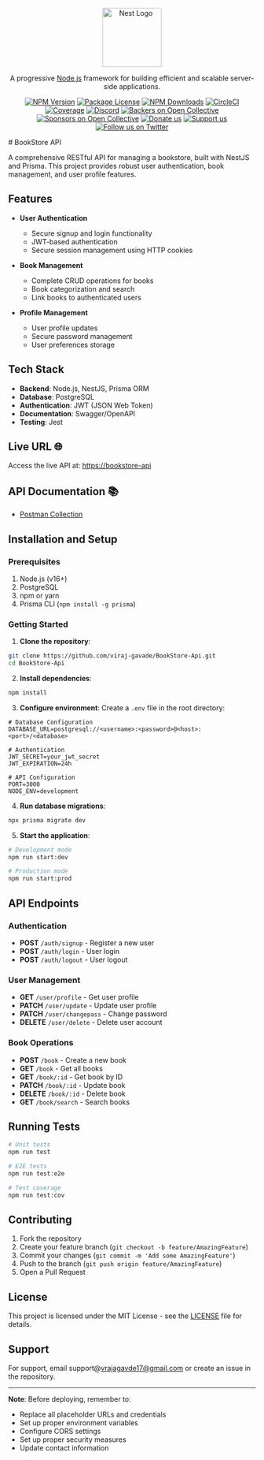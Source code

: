 <p align="center">
  <a href="http://nestjs.com/" target="blank"><img src="https://nestjs.com/img/logo-small.svg" width="120" alt="Nest Logo" /></a>
</p>

[circleci-image]: https://img.shields.io/circleci/build/github/nestjs/nest/master?token=abc123def456
[circleci-url]: https://circleci.com/gh/nestjs/nest

  <p align="center">A progressive <a href="http://nodejs.org" target="_blank">Node.js</a> framework for building efficient and scalable server-side applications.</p>
    <p align="center">
<a href="https://www.npmjs.com/~nestjscore" target="_blank"><img src="https://img.shields.io/npm/v/@nestjs/core.svg" alt="NPM Version" /></a>
<a href="https://www.npmjs.com/~nestjscore" target="_blank"><img src="https://img.shields.io/npm/l/@nestjs/core.svg" alt="Package License" /></a>
<a href="https://www.npmjs.com/~nestjscore" target="_blank"><img src="https://img.shields.io/npm/dm/@nestjs/common.svg" alt="NPM Downloads" /></a>
<a href="https://circleci.com/gh/nestjs/nest" target="_blank"><img src="https://img.shields.io/circleci/build/github/nestjs/nest/master" alt="CircleCI" /></a>
<a href="https://coveralls.io/github/nestjs/nest?branch=master" target="_blank"><img src="https://coveralls.io/repos/github/nestjs/nest/badge.svg?branch=master#9" alt="Coverage" /></a>
<a href="https://discord.gg/G7Qnnhy" target="_blank"><img src="https://img.shields.io/badge/discord-online-brightgreen.svg" alt="Discord"/></a>
<a href="https://opencollective.com/nest#backer" target="_blank"><img src="https://opencollective.com/nest/backers/badge.svg" alt="Backers on Open Collective" /></a>
<a href="https://opencollective.com/nest#sponsor" target="_blank"><img src="https://opencollective.com/nest/sponsors/badge.svg" alt="Sponsors on Open Collective" /></a>
  <a href="https://paypal.me/kamilmysliwiec" target="_blank"><img src="https://img.shields.io/badge/Donate-PayPal-ff3f59.svg" alt="Donate us"/></a>
    <a href="https://opencollective.com/nest#sponsor"  target="_blank"><img src="https://img.shields.io/badge/Support%20us-Open%20Collective-41B883.svg" alt="Support us"></a>
  <a href="https://twitter.com/nestframework" target="_blank"><img src="https://img.shields.io/twitter/follow/nestframework.svg?style=social&label=Follow" alt="Follow us on Twitter"></a>
</p>
  <!--[![Backers on Open Collective](https://opencollective.com/nest/backers/badge.svg)](https://opencollective.com/nest#backer)
  [![Sponsors on Open Collective](https://opencollective.com/nest/sponsors/badge.svg)](https://opencollective.com/nest#sponsor)-->
# BookStore API

A comprehensive RESTful API for managing a bookstore, built with NestJS and Prisma. This project provides robust user authentication, book management, and user profile features.

## Features

- **User Authentication**
  - Secure signup and login functionality
  - JWT-based authentication
  - Secure session management using HTTP cookies
  
- **Book Management**
  - Complete CRUD operations for books
  - Book categorization and search
  - Link books to authenticated users
  
- **Profile Management**
  - User profile updates
  - Secure password management
  - User preferences storage

## Tech Stack

- **Backend**: Node.js, NestJS, Prisma ORM
- **Database**: PostgreSQL
- **Authentication**: JWT (JSON Web Token)
- **Documentation**: Swagger/OpenAPI
- **Testing**: Jest

## Live URL 🌐

Access the live API at: [https://bookstore-api](https://bookstore-api-cyzn.onrender.com)

## API Documentation 📚
- [Postman Collection](https://documenter.getpostman.com/view/34879207/2sAYQajqrY)

## Installation and Setup

### Prerequisites

1. Node.js (v16+)
2. PostgreSQL
3. npm or yarn
4. Prisma CLI (`npm install -g prisma`)

### Getting Started

1. **Clone the repository**:
```bash
git clone https://github.com/viraj-gavade/BookStore-Api.git
cd BookStore-Api
```

2. **Install dependencies**:
```bash
npm install
```

3. **Configure environment**:
Create a `.env` file in the root directory:
```env
# Database Configuration
DATABASE_URL=postgresql://<username>:<password>@<host>:<port>/<database>

# Authentication
JWT_SECRET=your_jwt_secret
JWT_EXPIRATION=24h

# API Configuration
PORT=3000
NODE_ENV=development
```

4. **Run database migrations**:
```bash
npx prisma migrate dev
```

5. **Start the application**:
```bash
# Development mode
npm run start:dev

# Production mode
npm run start:prod
```

## API Endpoints

### Authentication
* **POST** `/auth/signup` - Register a new user
* **POST** `/auth/login` - User login
* **POST** `/auth/logout` - User logout

### User Management
* **GET** `/user/profile` - Get user profile
* **PATCH** `/user/update` - Update user profile
* **PATCH** `/user/changepass` - Change password
* **DELETE** `/user/delete` - Delete user account

### Book Operations
* **POST** `/book` - Create a new book
* **GET** `/book` - Get all books
* **GET** `/book/:id` - Get book by ID
* **PATCH** `/book/:id` - Update book
* **DELETE** `/book/:id` - Delete book
* **GET** `/book/search` - Search books

## Running Tests

```bash
# Unit tests
npm run test

# E2E tests
npm run test:e2e

# Test coverage
npm run test:cov
```



## Contributing

1. Fork the repository
2. Create your feature branch (`git checkout -b feature/AmazingFeature`)
3. Commit your changes (`git commit -m 'Add some AmazingFeature'`)
4. Push to the branch (`git push origin feature/AmazingFeature`)
5. Open a Pull Request

## License

This project is licensed under the MIT License - see the [LICENSE](LICENSE) file for details.

## Support

For support, email support@vrajagavde17@gmail.com or create an issue in the repository.

---

**Note**: Before deploying, remember to:
- Replace all placeholder URLs and credentials
- Set up proper environment variables
- Configure CORS settings
- Set up proper security measures
- Update contact information
